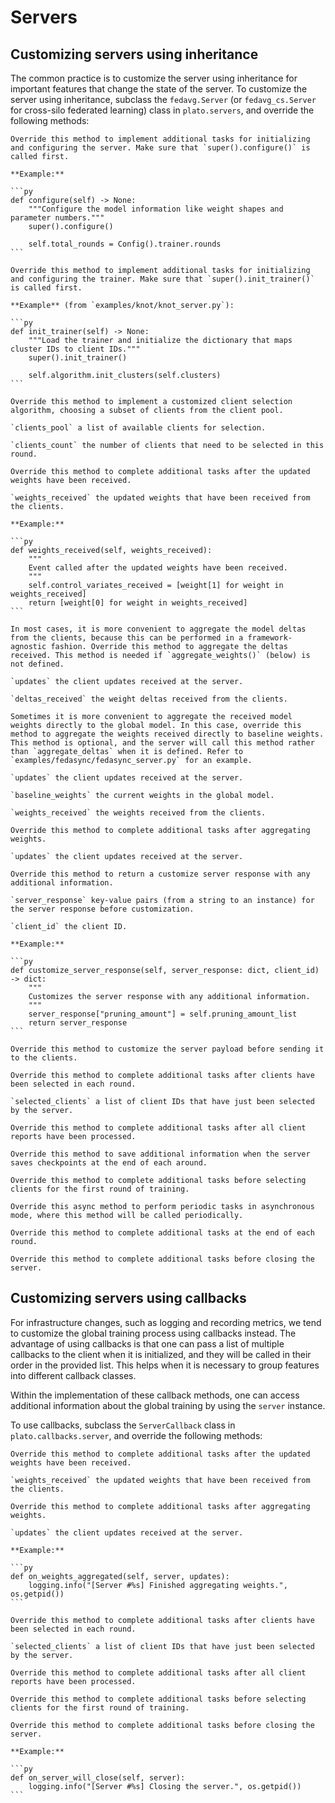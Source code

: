 # Servers

## Customizing servers using inheritance

The common practice is to customize the server using inheritance for important features that change the state of the server. To customize the server using inheritance, subclass the `fedavg.Server` (or `fedavg_cs.Server` for cross-silo federated learning) class in `plato.servers`, and override the following methods:

````{admonition} **configure(self)**
Override this method to implement additional tasks for initializing and configuring the server. Make sure that `super().configure()` is called first.

**Example:**

```py
def configure(self) -> None:
    """Configure the model information like weight shapes and parameter numbers."""
    super().configure()

    self.total_rounds = Config().trainer.rounds
```
````

````{admonition} **init_trainer(self)**
Override this method to implement additional tasks for initializing and configuring the trainer. Make sure that `super().init_trainer()` is called first.

**Example** (from `examples/knot/knot_server.py`):

```py
def init_trainer(self) -> None:
    """Load the trainer and initialize the dictionary that maps cluster IDs to client IDs."""
    super().init_trainer()

    self.algorithm.init_clusters(self.clusters)
```
````

```{admonition} **choose_clients(self, clients_pool, clients_count)**
Override this method to implement a customized client selection algorithm, choosing a subset of clients from the client pool.

`clients_pool` a list of available clients for selection.

`clients_count` the number of clients that need to be selected in this round.
```

````{admonition} **weights_received(self, weights_received)**
Override this method to complete additional tasks after the updated weights have been received.

`weights_received` the updated weights that have been received from the clients.

**Example:**

```py
def weights_received(self, weights_received):
    """
    Event called after the updated weights have been received.
    """
    self.control_variates_received = [weight[1] for weight in weights_received]
    return [weight[0] for weight in weights_received]
```
````

```{admonition} **aggregate_deltas(self, updates, deltas_received)**
In most cases, it is more convenient to aggregate the model deltas from the clients, because this can be performed in a framework-agnostic fashion. Override this method to aggregate the deltas received. This method is needed if `aggregate_weights()` (below) is not defined.

`updates` the client updates received at the server.

`deltas_received` the weight deltas received from the clients.
```

```{admonition} **aggregate_weights(self, updates, baseline_weights, weights_received)**
Sometimes it is more convenient to aggregate the received model weights directly to the global model. In this case, override this method to aggregate the weights received directly to baseline weights. This method is optional, and the server will call this method rather than `aggregate_deltas` when it is defined. Refer to `examples/fedasync/fedasync_server.py` for an example.

`updates` the client updates received at the server.

`baseline_weights` the current weights in the global model.

`weights_received` the weights received from the clients.
```

````{admonition} **weights_aggregated(self, updates)**
Override this method to complete additional tasks after aggregating weights.

`updates` the client updates received at the server.
````

````{admonition} **customize_server_response(self, server_response: dict, client_id) -> dict**
Override this method to return a customize server response with any additional information.

`server_response` key-value pairs (from a string to an instance) for the server response before customization.

`client_id` the client ID.

**Example:**

```py
def customize_server_response(self, server_response: dict, client_id) -> dict:
    """
    Customizes the server response with any additional information.
    """
    server_response["pruning_amount"] = self.pruning_amount_list
    return server_response
```
````

```{admonition} **customize_server_payload(self, payload)**
Override this method to customize the server payload before sending it to the clients.
```

```{admonition} **clients_selected(self, selected_clients) -> None**
Override this method to complete additional tasks after clients have been selected in each round.

`selected_clients` a list of client IDs that have just been selected by the server.
```

```{admonition} **clients_processed(self)**
Override this method to complete additional tasks after all client reports have been processed.
```

```{admonition} **save_to_checkpoint(self)**
Override this method to save additional information when the server saves checkpoints at the end of each around.
```

```{admonition} **training_will_start(self)**
Override this method to complete additional tasks before selecting clients for the first round of training.
```

```{admonition} **periodic_task(self) -> None**
Override this async method to perform periodic tasks in asynchronous mode, where this method will be called periodically.
```

```{admonition} **wrap_up(self)**
Override this method to complete additional tasks at the end of each round.
```

```{admonition} **server_will_close(self)**
Override this method to complete additional tasks before closing the server.
```

## Customizing servers using callbacks

For infrastructure changes, such as logging and recording metrics, we tend to customize the global training process using callbacks instead. The advantage of using callbacks is that one can pass a list of multiple callbacks to the client when it is initialized, and they will be called in their order in the provided list. This helps when it is necessary to group features into different callback classes.

Within the implementation of these callback methods, one can access additional information about the global training by using the `server` instance. 

To use callbacks, subclass the `ServerCallback` class in `plato.callbacks.server`, and override the following methods:

````{admonition} **on_weights_received(self, server, weights_received)**
Override this method to complete additional tasks after the updated weights have been received.

`weights_received` the updated weights that have been received from the clients.
````

````{admonition} **on_weights_aggregated(self, server, updates)**
Override this method to complete additional tasks after aggregating weights.

`updates` the client updates received at the server.

**Example:**

```py
def on_weights_aggregated(self, server, updates):
    logging.info("[Server #%s] Finished aggregating weights.", os.getpid())
```
````

```{admonition} **on_clients_selected(self, server, selected_clients)**
Override this method to complete additional tasks after clients have been selected in each round.

`selected_clients` a list of client IDs that have just been selected by the server.
```

```{admonition} **on_clients_processed(self, server)**
Override this method to complete additional tasks after all client reports have been processed.
```

```{admonition} **on_training_will_start(self, server)**
Override this method to complete additional tasks before selecting clients for the first round of training.
```

````{admonition} **on_server_will_close(self, server)**
Override this method to complete additional tasks before closing the server.

**Example:**

```py
def on_server_will_close(self, server):
    logging.info("[Server #%s] Closing the server.", os.getpid())
```
````
